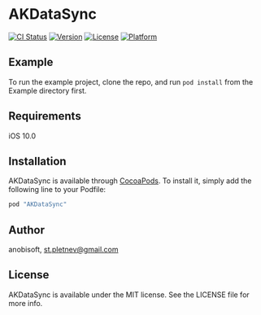 # AKDataSync

[![CI Status](http://img.shields.io/travis/Anobisoft/AKDataSync.svg?style=flat)](https://travis-ci.org/Anobisoft/AKDataSync)
[![Version](https://img.shields.io/cocoapods/v/AKDataSync.svg?style=flat)](http://cocoapods.org/pods/AKDataSync)
[![License](https://img.shields.io/cocoapods/l/AKDataSync.svg?style=flat)](http://cocoapods.org/pods/AKDataSync)
[![Platform](https://img.shields.io/cocoapods/p/AKDataSync.svg?style=flat)](http://cocoapods.org/pods/AKDataSync)

## Example

To run the example project, clone the repo, and run `pod install` from the Example directory first.

## Requirements

iOS 10.0

## Installation

AKDataSync is available through [CocoaPods](http://cocoapods.org). To install
it, simply add the following line to your Podfile:

```ruby
pod "AKDataSync"
```

## Author

anobisoft, st.pletnev@gmail.com

## License

AKDataSync is available under the MIT license. See the LICENSE file for more info.
